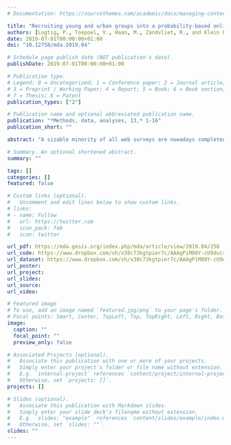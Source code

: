 ```yaml
---
# Documentation: https://sourcethemes.com/academic/docs/managing-content/

title: "Recruiting young and urban groups into a probability-based online panel by promoting smartphone use"
authors: [Lugtig, P., Toepoel, V., Haan, M., Zandvliet, R., and Klein Kranenburg, L.]
date: 2019-07-01T00:00:00+01:00
doi: "10.12758/mda.2019.04"

# Schedule page publish date (NOT publication's date).
publishDate: 2019-07-01T00:00:00+01:00

# Publication type.
# Legend: 0 = Uncategorized; 1 = Conference paper; 2 = Journal article;
# 3 = Preprint / Working Paper; 4 = Report; 5 = Book; 6 = Book section;
# 7 = Thesis; 8 = Patent
publication_types: ["2"]

# Publication name and optional abbreviated publication name.
publication: "*Methods, data, analyses, 13,* 1-16"
publication_short: ""

abstract: "A sizable minority of all web surveys are nowadays completed on smartphones. People who choose a smartphone for Internet-related tasks are different from people who mainly use a PC or tablet. Smartphone use is particularly high among the young and urban. We have to make web surveys attractive for smartphone completion in order not to lose these groups of smartphone users. In this paper we study how to encourage people to complete surveys on smartphones in order to attract hard-to-reach subgroups of the population. We experimentally test new features of a survey-friendly design: we test two versions of an invitation letter to a survey, a new questionnaire lay-out, and autoforwarding. The goal of the experiment is to evaluate whether the new survey design attracts more smartphone users, leads to a better survey experience on smartphones and results in more respondents signing up to become a member of a probability-based online panel. Our results show that the invitation letter that emphasizes the possibility for smartphone completion does not yield a higher response rate than the control condition, nor do we find differences in the socio-demographic background of respondents. We do find that slightly more respondents choose a smartphone for survey completion. The changes in the layout of the questionnaire do lead to a change in survey experience on the smartphone. Smartphone respondents need 20% less time to complete the survey when the questionnaire includes autoforwarding. However, we do not find that respondents evaluate the survey better, nor are they more likely to become a member of the panel when asked at the end of the survey. We conclude with a discussion of autoforwarding in web surveys and methods to attract smartphone users to web surveys."

# Summary. An optional shortened abstract.
summary: ""

tags: []
categories: []
featured: false

# Custom links (optional).
#   Uncomment and edit lines below to show custom links.
# links:
# - name: Follow
#   url: https://twitter.com
#   icon_pack: fab
#   icon: twitter

url_pdf: https://mda.gesis.org/index.php/mda/article/view/2019.04/258
url_code: https://www.dropbox.com/sh/x38c73kgtpier7c/AAAgPiM88Y-cU9ducsPMeFosa?dl=0
url_dataset: https://www.dropbox.com/sh/x38c73kgtpier7c/AAAgPiM88Y-cU9ducsPMeFosa?dl=0
url_poster:
url_project:
url_slides:
url_source:
url_video:

# Featured image
# To use, add an image named `featured.jpg/png` to your page's folder. 
# Focal points: Smart, Center, TopLeft, Top, TopRight, Left, Right, BottomLeft, Bottom, BottomRight.
image:
  caption: ""
  focal_point: ""
  preview_only: false

# Associated Projects (optional).
#   Associate this publication with one or more of your projects.
#   Simply enter your project's folder or file name without extension.
#   E.g. `internal-project` references `content/project/internal-project/index.md`.
#   Otherwise, set `projects: []`.
projects: []

# Slides (optional).
#   Associate this publication with Markdown slides.
#   Simply enter your slide deck's filename without extension.
#   E.g. `slides: "example"` references `content/slides/example/index.md`.
#   Otherwise, set `slides: ""`.
slides: ""
---
```

